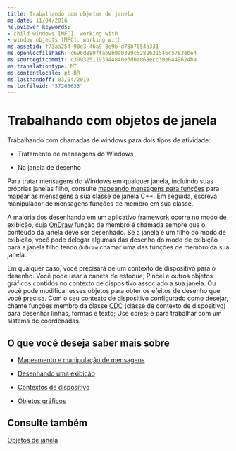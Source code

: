 ```yaml
---
title: Trabalhando com objetos de janela
ms.date: 11/04/2016
helpviewer_keywords:
- child windows [MFC], working with
- window objects [MFC], working with
ms.assetid: f73aa254-90e3-46a9-8e9b-d78b7054a331
ms.openlocfilehash: c696d880ffa69b0a0399c5282621546c5783ebe4
ms.sourcegitcommit: c3093251193944840e3d0a068ecc30e6449624ba
ms.translationtype: MT
ms.contentlocale: pt-BR
ms.lasthandoff: 03/04/2019
ms.locfileid: "57265633"
---
```

# <a name="working-with-window-objects"></a>Trabalhando com objetos de janela

Trabalhando com chamadas de windows para dois tipos de atividade:

- Tratamento de mensagens do Windows

- Na janela de desenho

Para tratar mensagens do Windows em qualquer janela, incluindo suas próprias janelas filho, consulte [mapeando mensagens para funções](../mfc/reference/mapping-messages-to-functions.md) para mapear as mensagens à sua classe de janela C++. Em seguida, escreva manipulador de mensagens funções de membro em sua classe.

A maioria dos desenhando em um aplicativo framework ocorre no modo de exibição, cuja [OnDraw](../mfc/reference/cview-class.md#ondraw) função de membro é chamada sempre que o conteúdo da janela deve ser desenhado. Se a janela é um filho do modo de exibição, você pode delegar algumas das desenho do modo de exibição para a janela filho tendo `OnDraw` chamar uma das funções de membro da sua janela.

Em qualquer caso, você precisará de um contexto de dispositivo para o desenho. Você pode usar a caneta de estoque, Pincel e outros objetos gráficos contidos no contexto de dispositivo associado a sua janela. Ou você pode modificar esses objetos para obter os efeitos de desenho que você precisa. Com o seu contexto de dispositivo configurado como desejar, chame funções membro da classe [CDC](../mfc/reference/cdc-class.md) (classe de contexto de dispositivo) para desenhar linhas, formas e texto; Use cores; e para trabalhar com um sistema de coordenadas.

## <a name="what-do-you-want-to-know-more-about"></a>O que você deseja saber mais sobre

- [Mapeamento e manipulação de mensagens](../mfc/message-handling-and-mapping.md)

- [Desenhando uma exibição](../mfc/drawing-in-a-view.md)

- [Contextos de dispositivo](../mfc/device-contexts.md)

- [Objetos gráficos](../mfc/graphic-objects.md)

## <a name="see-also"></a>Consulte também

[Objetos de janela](../mfc/window-objects.md)
